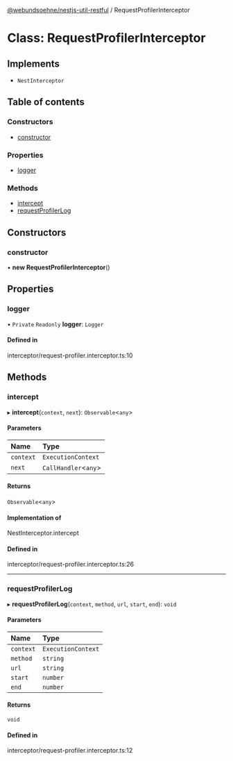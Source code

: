 [@webundsoehne/nestjs-util-restful](../README.md) / RequestProfilerInterceptor

# Class: RequestProfilerInterceptor

## Implements

- `NestInterceptor`

## Table of contents

### Constructors

- [constructor](RequestProfilerInterceptor.md#constructor)

### Properties

- [logger](RequestProfilerInterceptor.md#logger)

### Methods

- [intercept](RequestProfilerInterceptor.md#intercept)
- [requestProfilerLog](RequestProfilerInterceptor.md#requestprofilerlog)

## Constructors

### constructor

• **new RequestProfilerInterceptor**()

## Properties

### logger

• `Private` `Readonly` **logger**: `Logger`

#### Defined in

interceptor/request-profiler.interceptor.ts:10

## Methods

### intercept

▸ **intercept**(`context`, `next`): `Observable`<`any`\>

#### Parameters

| Name      | Type                  |
| :-------- | :-------------------- |
| `context` | `ExecutionContext`    |
| `next`    | `CallHandler`<`any`\> |

#### Returns

`Observable`<`any`\>

#### Implementation of

NestInterceptor.intercept

#### Defined in

interceptor/request-profiler.interceptor.ts:26

---

### requestProfilerLog

▸ **requestProfilerLog**(`context`, `method`, `url`, `start`, `end`): `void`

#### Parameters

| Name      | Type               |
| :-------- | :----------------- |
| `context` | `ExecutionContext` |
| `method`  | `string`           |
| `url`     | `string`           |
| `start`   | `number`           |
| `end`     | `number`           |

#### Returns

`void`

#### Defined in

interceptor/request-profiler.interceptor.ts:12
